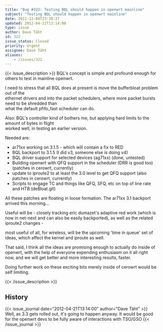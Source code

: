 ```yaml
---
title: "Bug #322: Testing BQL should happen in openwrt mainline"
subject: "Testing BQL should happen in openwrt mainline"
date: 2011-12-08T23:30:27
updated: 2012-04-21T13:14:00
type: issue
author: Dave Täht
id: 322
issue_status: Closed
priority: Urgent
assignee: Dave Täht
aliases:
    - /issues/322
---
```


{{< issue_description >}}
BQL's concept is simple and profound enough for others to test in
mainline openwrt.

I need to stress that all BQL does at present is move the bufferbloat
problem out of the\
ethernet drivers and into the packet schedulers, where more packet
bursts need to be shredded than\
what the default pfifo\_fast scheduler can do.

Also: BQL's controller kind of bothers me, but applying hard limits to
the amount of bytes in flight\
worked well, in testing an earlier version.

Needed are:

-   ar71xx working on 3.1.5 - which will contain a fix to RED
-   BQL backport to 3.1.5 (I did v3, someone else is doing v4)
-   BQL driver support for selected devices (ag71xx) (done, untested)
-   Building openwrt with QFQ support in the scheduler (DRR is good too)
    (patches in cerowrt, currently)
-   update to iproute2 to at least the 3.0 level to get QFQ support
    (also patches in cerowrt, currently)
-   Scripts to engage TC and things like QFQ, SFQ, etc on top of line
    rate and HTB (deBloat.git)

All these patches are floating in loose formation. The ar71xx 3.1
backport arrived this morning...

Useful will be - closely tracking eric dumazet's adaptive red work
(which is now in net-next and can also be easily backported), as well as
the related iproute2 changes -

most useful of all, for wireless, will be the upcoming 'time in queue'
set of ideas, which affect the kernel and iproute as well.

That said, I think all the ideas are promising enough to actually do
inside of openwrt, with the help of everyone expending enthusiasm on it
all right now, and we will get better and more interesting results,
faster.

Doing further work on these exciting bits merely inside of cerowrt would
be self limiting.


{{< /issue_description >}}

## History
{{< issue_journal date="2012-04-21T13:14:00" author="Dave Täht" >}}
Well, as 3.3 gets rolled out, it's going to happen anyway. It would be
good for the openwrt devs to be fully aware of interactions with TSO/GSO
{{< /issue_journal >}}


